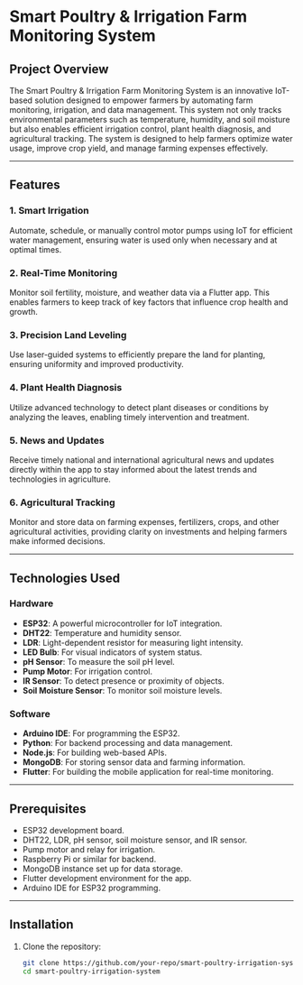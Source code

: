 # Smart Poultry & Irrigation Farm Monitoring System  

## Project Overview  
The Smart Poultry & Irrigation Farm Monitoring System is an innovative IoT-based solution designed to empower farmers by automating farm monitoring, irrigation, and data management. This system not only tracks environmental parameters such as temperature, humidity, and soil moisture but also enables efficient irrigation control, plant health diagnosis, and agricultural tracking. The system is designed to help farmers optimize water usage, improve crop yield, and manage farming expenses effectively.

---

## Features  

### 1. **Smart Irrigation**  
Automate, schedule, or manually control motor pumps using IoT for efficient water management, ensuring water is used only when necessary and at optimal times.

### 2. **Real-Time Monitoring**  
Monitor soil fertility, moisture, and weather data via a Flutter app. This enables farmers to keep track of key factors that influence crop health and growth.

### 3. **Precision Land Leveling**  
Use laser-guided systems to efficiently prepare the land for planting, ensuring uniformity and improved productivity.

### 4. **Plant Health Diagnosis**  
Utilize advanced technology to detect plant diseases or conditions by analyzing the leaves, enabling timely intervention and treatment.

### 5. **News and Updates**  
Receive timely national and international agricultural news and updates directly within the app to stay informed about the latest trends and technologies in agriculture.

### 6. **Agricultural Tracking**  
Monitor and store data on farming expenses, fertilizers, crops, and other agricultural activities, providing clarity on investments and helping farmers make informed decisions.

---

## Technologies Used  

### **Hardware**  
- **ESP32**: A powerful microcontroller for IoT integration.  
- **DHT22**: Temperature and humidity sensor.  
- **LDR**: Light-dependent resistor for measuring light intensity.  
- **LED Bulb**: For visual indicators of system status.  
- **pH Sensor**: To measure the soil pH level.  
- **Pump Motor**: For irrigation control.  
- **IR Sensor**: To detect presence or proximity of objects.  
- **Soil Moisture Sensor**: To monitor soil moisture levels.

### **Software**  
- **Arduino IDE**: For programming the ESP32.  
- **Python**: For backend processing and data management.  
- **Node.js**: For building web-based APIs.  
- **MongoDB**: For storing sensor data and farming information.  
- **Flutter**: For building the mobile application for real-time monitoring.

---

## Prerequisites  
- ESP32 development board.  
- DHT22, LDR, pH sensor, soil moisture sensor, and IR sensor.  
- Pump motor and relay for irrigation.  
- Raspberry Pi or similar for backend.  
- MongoDB instance set up for data storage.  
- Flutter development environment for the app.  
- Arduino IDE for ESP32 programming.

---

## Installation  

1. Clone the repository:  
   ```bash
   git clone https://github.com/your-repo/smart-poultry-irrigation-system.git
   cd smart-poultry-irrigation-system
